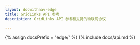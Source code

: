 ```yaml
---
layout: docwithnav-edge
title: GridLinks API 参考
description: GridLinks API 参考和支持的物联网协议

---
```

{% assign docsPrefix = "edge/" %}
{% include docs/api.md %}